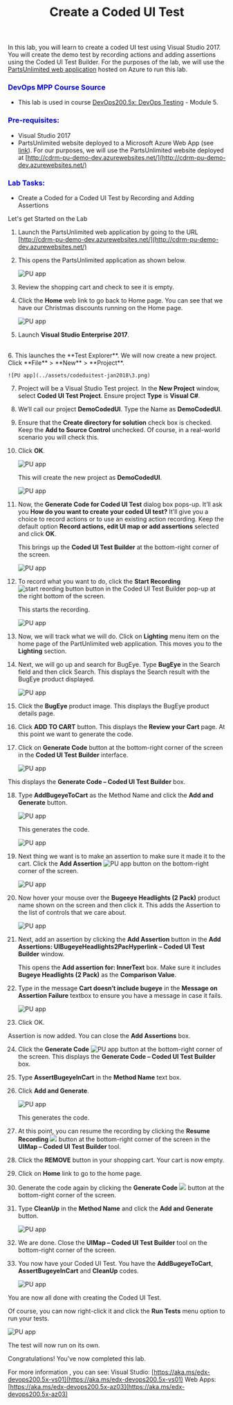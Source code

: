﻿---
layout: page
title:  Create a Coded UI Test
category: Testing
order: 6
---




In this lab, you will learn to create a coded UI test using Visual Studio 2017. You will create the demo test by recording actions and adding assertions using the Coded UI Test Builder. For the purposes of the lab, we will use the [PartsUnlimited web application](http://cdrm-pu-demo-dev.azurewebsites.net/) hosted on Azure to run this lab.

<h3><span style="color: #0000CD;">DevOps MPP Course Source </span></h3>

- This lab is used in course [DevOps200.5x: DevOps Testing](https://www.edx.org/course/devops-testing-microsoft-devops200-5x-0) - Module 5.

<h3><span style="color: #0000CD;"> Pre-requisites:</span></h3>

- Visual Studio 2017
- PartsUnlimited website deployed to a Microsoft Azure Web App (see [link](https://github.com/Microsoft/PartsUnlimited/blob/aspnet45/docs/Deployment.md)).  For our purposes, we will use the PartsUnlimited website deployed at [http://cdrm-pu-demo-dev.azurewebsites.net/](http://cdrm-pu-demo-dev.azurewebsites.net/)



<h3><span style="color: #0000CD;"> Lab Tasks:</span></h3>

- Create a Coded for a Coded UI Test by Recording and Adding Assertions 



Let's get Started on the Lab

1. Launch the PartsUnlimited web application by going to the URL [http://cdrm-pu-demo-dev.azurewebsites.net/](http://cdrm-pu-demo-dev.azurewebsites.net/) 

2. This opens the PartsUnlimited application as shown below. 

    ![PU app](../assets/codeduitest-jan2018/1.png)


3. Review the shopping cart and check to see it is empty.


4. Click the **Home** web link to go back to Home page. You can see that we have our Christmas discounts running on the Home page. 

    ![PU app](../assets/codeduitest-jan2018\2.png)


5. Launch **Visual Studio Enterprise 2017**. 
<br>
6. This launches the **Test Explorer**. We will now create a new project. Click **File** > **New** > **Project**. 

    ![PU app](../assets/codeduitest-jan2018\3.png)


7. Project will be a Visual Studio Test project. In the **New Project** window, select **Coded UI Test Project**. Ensure project **Type** is **Visual C#**. 

8. We’ll call our project **DemoCodedUI**. Type the Name as **DemoCodedUI**. 

9. Ensure that the **Create directory for solution** check box is checked. Keep the **Add to Source Control** unchecked. Of course, in a real-world scenario you will check this. 

10. Click **OK**. 

    ![PU app](../assets/codeduitest-jan2018\4.png)

    This will create the new project as **DemoCodedUI**.

    ![PU app](../assets/codeduitest-jan2018\5.png)


11. Now, the **Generate Code for Coded UI Test** dialog box pops-up. It’ll ask you **How do you want to create your coded UI test?** It’ll give you a choice to record actions or to use an existing action recording. Keep the default option **Record actions, edit UI map or add assertions** selected and click **OK**.

    This brings up the **Coded UI Test Builder** at the bottom-right corner of the screen. 
 
    ![PU app](../assets/codeduitest-jan2018\6.png)

12. To record what you want to do, click the **Start Recording** ![start reording button](../assets/codeduitest-jan2018\6a.png) button in the Coded UI Test Builder pop-up at the right bottom of the screen. 

    This starts the recording. 

    ![PU app](../assets/codeduitest-jan2018\7.png)

13. Now, we will track what we will do. Click on **Lighting** menu item on the home page of the PartUnlimited web application. This moves you to the **Lighting** section. 

14. Next, we will go up and search for BugEye. Type **BugEye** in the Search field and then click Search.  This displays the Search result with the BugEye product displayed. 

    ![PU app](../assets/codeduitest-jan2018\8.png)

15. Click the **BugEye** product image. This displays the BugEye product details page. 

16. Click **ADD TO CART** button. This displays the **Review your Cart** page. 
At this point we want to generate the code. 

17. Click on **Generate Code** button at the bottom-right corner of the screen in the **Coded UI Test Builder** interface. 

    ![PU app](../assets/codeduitest-jan2018\9.png)

This displays the **Generate Code – Coded UI Test Builder** box. 

18. Type **AddBugeyeToCart** as the Method Name and click the **Add and Generate** button. 

    ![PU app](../assets/codeduitest-jan2018\10.png)

    This generates the code.
         
    ![PU app](../assets/codeduitest-jan2018\11.png)
        
19. Next thing we want is to make an assertion to make sure it made it to the cart. Click the **Add Assertion** ![PU app](../assets/codeduitest-jan2018\12.png) button on the bottom-right corner of the screen.

    ![PU app](../assets/codeduitest-jan2018\13.png)

20. Now hover your mouse over the **Bugeeye Headlights (2 Pack)** product name shown on the screen and then click it. This adds the Assertion to the list of controls that we care about. 

    ![PU app](../assets/codeduitest-jan2018\14.png)



21. Next, add an assertion by clicking the **Add Assertion** button in the **Add Assertions: UIBugeyeHeadlights2PacHyperlink – Coded UI Test Builder** window. 

    This opens the **Add assertion for: InnerText** box. Make sure it includes **Bugeye Headlights (2 Pack)** as the **Comparison Value**. 

22. Type in the message **Cart doesn’t include bugeye** in the **Message on Assertion Failure** textbox to ensure you have a message in case it fails. 

    ![PU app](../assets/codeduitest-jan2018\15.png)

23. Click OK. 

Assertion is now added. You can close the **Add Assertions** box. 



24. Click the **Generate Code** ![PU app](../assets/codeduitest-jan2018\16.png) button at the bottom-right corner of the screen. This displays the **Generate Code – Coded UI Test Builder** box. 

25. Type **AssertBugeyeInCart** in the **Method Name** text box.

26. Click **Add and Generate**. 

    ![PU app](../assets/codeduitest-jan2018\17.png)

    This generates the code. 

27. At this point, you can resume the recording by clicking the **Resume Recording** ![](../assets/codeduitest-jan2018\18.png) button at the bottom-right corner of the screen in the **UIMap – Coded UI Test Builder** tool. 

28. Click the **REMOVE** button in your shopping cart. Your cart is now empty. 
        
29. Click on **Home** link to go to the home page. 
        
30. Generate the code again by clicking the **Generate Code** ![](../assets/codeduitest-jan2018\19.png)  button at the bottom-right corner of the screen.
        
31. Type **CleanUp** in the **Method Name** and click the **Add and Generate** button. 

    ![PU app](../assets/codeduitest-jan2018\20.png)
        
32. We are done. Close the **UIMap – Coded UI Test Builder** tool on the bottom-right corner of the screen. 
        
33. You now have your Coded UI Test. You have the **AddBugeyeToCart**, **AssertBugeyeInCart** and **CleanUp** codes. 

    ![PU app](../assets/codeduitest-jan2018\21.png)
        
You are now all done with creating the Coded UI Test.  


Of course, you can now right-click it and click the **Run Tests** menu option to run your tests. 
    
![PU app](../assets/codeduitest-jan2018\22.png)
        

The test will now run on its own. 

Congratulations! You've now completed this lab. 

For more information , you can see: 
Visual Studio: [https://aka.ms/edx-devops200.5x-vs01](https://aka.ms/edx-devops200.5x-vs01) 
Web Apps: [https://aka.ms/edx-devops200.5x-az03](https://aka.ms/edx-devops200.5x-az03)